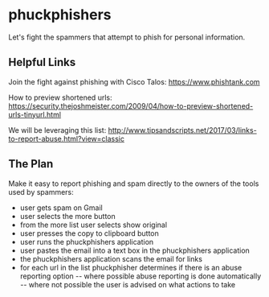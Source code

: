 # phuckphishers
Let's fight the spammers that attempt to phish for personal information.


## Helpful Links
Join the fight against phishing with Cisco Talos: https://www.phishtank.com

How to preview shortened urls: https://security.thejoshmeister.com/2009/04/how-to-preview-shortened-urls-tinyurl.html

We will be leveraging this list: http://www.tipsandscripts.net/2017/03/links-to-report-abuse.html?view=classic

## The Plan
Make it easy to report phishing and spam directly to the owners of the tools used by spammers:
- user gets spam on Gmail
- user selects the more button
- from the more list user selects show original
- user presses the copy to clipboard button
- user runs the phuckphishers application
- user pastes the email into a text box in the phuckphishers application
- the phuckphishers application scans the email for links
- for each url in the list phuckphisher determines if there is an abuse reporting option
-- where possible abuse reporting is done automatically
-- where not possible the user is advised on what actions to take

